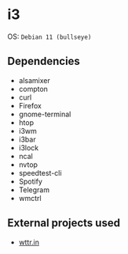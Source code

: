 <h1>i3</h1>
OS: <code>Debian 11 (bullseye)</code> 
<h2>Dependencies</h2>
<ul>
    <li>alsamixer</li>
    <li>compton</li>
    <li>curl</li>
    <li>Firefox</li>
    <li>gnome-terminal</li>
    <li>htop</li>
    <li>i3wm</li>
    <li>i3bar</li>
    <li>i3lock</li>
    <li>ncal</li>
    <li>nvtop</li>
    <li>speedtest-cli</li>
    <li>Spotify</li>
    <lI>Telegram</li>
    <li>wmctrl</li>
</ul>
<h2>External projects used</h2>
<ul>
    <li><a href="https://github.com/chubin/wttr.in">wttr.in</a></li>
</ul>

